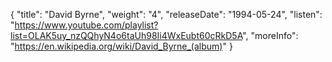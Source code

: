 {
  "title": "David Byrne",
  "weight": "4",
  "releaseDate": "1994-05-24",
  "listen": "https://www.youtube.com/playlist?list=OLAK5uy_nzQQhyN4o6taUh98Ii4WxEubt60cRkD5A",
  "moreInfo": "https://en.wikipedia.org/wiki/David_Byrne_(album)"
}
